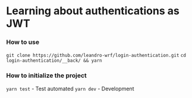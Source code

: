 # Learning about authentications as JWT

### How to use

`git clone https://github.com/leandro-wrf/login-authentication.git`
`cd login-authentication/__back/ && yarn`

### How to initialize the project

`yarn test` - Test automated
`yarn dev` - Development